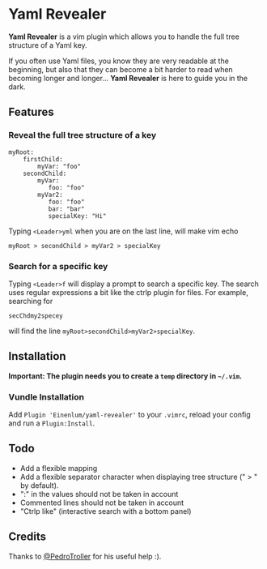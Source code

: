 Yaml Revealer
=============

**Yaml Revealer** is a vim plugin which allows you to handle the full tree structure of a Yaml key.

If you often use Yaml files, you know they are very readable at the beginning, but also that they can become a bit harder to read when becoming longer and longer… **Yaml Revealer** is here to guide you in the dark.

Features
--------

### Reveal the full tree structure of a key

    myRoot:
        firstChild:
            myVar: "foo"
        secondChild:
            myVar:
               foo: "foo"
            myVar2:
               foo: "foo"
               bar: "bar"
               specialKey: "Hi"

Typing `<Leader>yml` when you are on the last line, will make vim echo

    myRoot > secondChild > myVar2 > specialKey

### Search for a specific key

Typing `<Leader>f` will display a prompt to search a specific key. The search uses regular expressions a bit like the ctrlp plugin for files.
For example, searching for

    secChdmy2specey

will find the line `myRoot>secondChild>myVar2>specialKey`.

Installation
------------

**Important: The plugin needs you to create a `temp` directory in `~/.vim`.**

### Vundle Installation

Add `Plugin 'Einenlum/yaml-revealer'` to your `.vimrc`, reload your config and run a `Plugin:Install`.

Todo
----

  * Add a flexible mapping
  * Add a flexible separator character when displaying tree structure (" > " by default).
  * ":" in the values should not be taken in account
  * Commented lines should not be taken in account
  * "Ctrlp like" (interactive search with a bottom panel)

Credits
-------

Thanks to [@PedroTroller](https://github.com/PedroTroller) for his useful help :).
